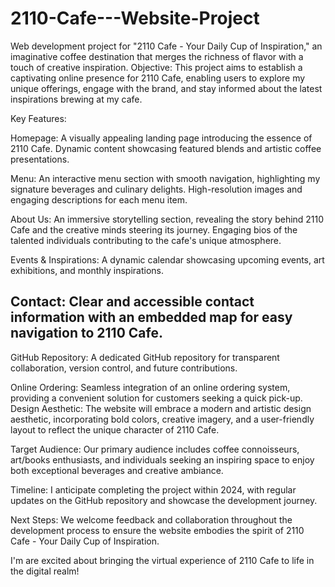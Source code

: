 # 2110-Cafe---Website-Project
Web development project for "2110 Cafe - Your Daily Cup of Inspiration," an imaginative coffee destination that merges the richness of flavor with a touch of creative inspiration.
Objective:
This project aims to establish a captivating online presence for 2110 Cafe, enabling users to explore my unique offerings, engage with the brand, and stay informed about the latest inspirations brewing at my cafe.

Key Features:

Homepage:
A visually appealing landing page introducing the essence of 2110 Cafe.
Dynamic content showcasing featured blends and artistic coffee presentations.

Menu:
An interactive menu section with smooth navigation, highlighting my signature beverages and culinary delights.
High-resolution images and engaging descriptions for each menu item.

About Us:
An immersive storytelling section, revealing the story behind 2110 Cafe and the creative minds steering its journey.
Engaging bios of the talented individuals contributing to the cafe's unique atmosphere.

Events & Inspirations:
A dynamic calendar showcasing upcoming events, art exhibitions, and monthly inspirations.

Contact:
Clear and accessible contact information with an embedded map for easy navigation to 2110 Cafe.
-----------------------------------------------------------------------------------------------
GitHub Repository:
A dedicated GitHub repository for transparent collaboration, version control, and future contributions.

Online Ordering:
Seamless integration of an online ordering system, providing a convenient solution for customers seeking a quick pick-up.
Design Aesthetic:
The website will embrace a modern and artistic design aesthetic, incorporating bold colors, creative imagery, and a user-friendly layout to reflect the unique character of 2110 Cafe.

Target Audience:
Our primary audience includes coffee connoisseurs, art/books enthusiasts, and individuals seeking an inspiring space to enjoy both exceptional beverages and creative ambiance.

Timeline:
I anticipate completing the project within 2024, with regular updates on the GitHub repository and showcase the development journey.

Next Steps:
We welcome feedback and collaboration throughout the development process to ensure the website embodies the spirit of 2110 Cafe - Your Daily Cup of Inspiration.

I'm are excited about bringing the virtual experience of 2110 Cafe to life in the digital realm!
